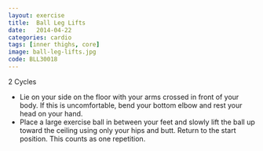 ```yaml
---
layout: exercise
title:  Ball Leg Lifts
date:   2014-04-22
categories: cardio
tags: [inner thighs, core]
image: ball-leg-lifts.jpg
code: BLL30018
---
```


2 Cycles

- Lie on your side on the floor with your arms crossed in front of your body. If this is uncomfortable, bend your bottom elbow and rest your head on your hand.
- Place a large exercise ball in between your feet and slowly lift the ball up toward the ceiling using only your hips and butt. Return to the start position. This counts as one repetition.
